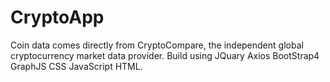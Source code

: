 # CryptoApp

Coin data comes directly from CryptoCompare, the independent global cryptocurrency market data provider.
Build using JQuary Axios BootStrap4 GraphJS CSS JavaScript HTML.

